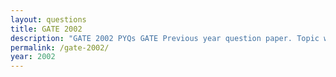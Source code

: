 ```yaml
---
layout: questions
title: GATE 2002
description: "GATE 2002 PYQs GATE Previous year question paper. Topic wise gate questions."
permalink: /gate-2002/
year: 2002
---
```


